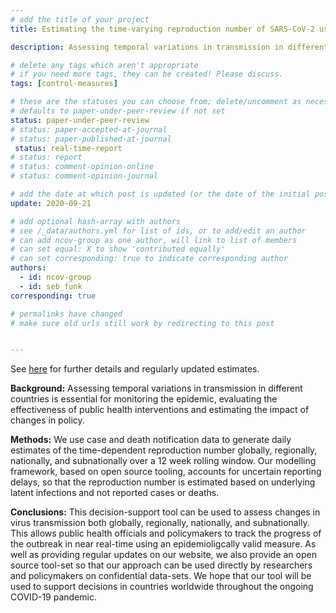 ```yaml
---
# add the title of your project
title: Estimating the time-varying reproduction number of SARS-CoV-2 using national and subnational case counts

description: Assessing temporal variations in transmission in different countries is essential for monitoring the epidemic, evaluating the effectiveness of public health interventions and estimating the impact of changes in policy.

# delete any tags which aren't appropriate
# if you need more tags, they can be created! Please discuss.
tags: [control-measures] 

# these are the statuses you can choose from; delete/uncomment as necessary
# defaults to paper-under-peer-review if not set
status: paper-under-peer-review
# status: paper-accepted-at-journal
# status: paper-published-at-journal
 status: real-time-report
# status: report
# status: comment-opinion-online
# status: comment-opinion-journal

# add the date at which post is updated (or the date of the initial post, if its the initial post) in YYYY-MM-DD
update: 2020-09-21

# add optional hash-array with authors
# see /_data/authors.yml for list of ids, or to add/edit an author
# can add ncov-group as one author, will link to list of members
# can set equal: X to show 'contributed equally'
# can set corresponding: true to indicate corresponding author
authors:
  - id: ncov-group
  - id: seb_funk
corresponding: true

# permalinks have changed
# make sure old urls still work by redirecting to this post


---
```


See [here](https://epiforecasts.io/covid/posts/global/) for further details and regularly updated estimates.


**Background:** Assessing temporal variations in transmission in different countries is essential for monitoring the epidemic, evaluating the effectiveness of public health interventions and estimating the impact of changes in policy.

**Methods:**  We use case and death notification data to generate daily estimates of the time-dependent reproduction number globally, regionally, nationally, and subnationally over a 12 week rolling window. Our modelling framework, based on open source tooling, accounts for uncertain reporting delays, so that the reproduction number is estimated based on underlying latent infections and not reported cases or deaths.

**Conclusions:**  This decision-support tool can be used to assess changes in virus transmission both globally, regionally, nationally, and subnationally. This allows public health officials and policymakers to track the progress of the outbreak in near real-time using an epidemioligcally valid measure. As well as providing regular updates on our website, we also provide an open source tool-set so that our approach can be used directly by researchers and policymakers on confidential data-sets. We hope that our tool will be used to support decisions in countries worldwide throughout the ongoing COVID-19 pandemic.
